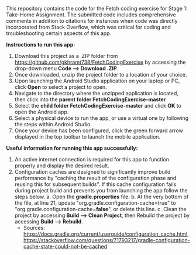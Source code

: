 This repository contains the code for the Fetch coding exercise for Stage 1: Take-Home Assignment.
The submitted code includes comprehensive comments in addition to citations for instances when code was directly incorporated from Stack Overflow, which was critical for coding and troubleshooting certain aspects of this app.

**Instructions to run this app:**
  1. Download this project as a .ZIP folder from https://github.com/gkhramt738/FetchCodingExercise by accessing the drop-down menu **Code --> Download .ZIP**.
  2. Once downloaded, unzip the project folder to a location of your choice.
  3. Upon launching the Android Studio application on your laptop or PC, click  **Open** to select a project to open.
  4. Navigate to the directory where the unzipped application is located, then click into the **parent folder FetchCodingExercise-master**
  5. Select the **child folder FetchCodingExercise-master** and click **OK** to open the Android app.
  6. Select a physical device to run the app, or use a virtual one by following the steps within Android Studio.
  7. Once your device has been configured, click the green forward arrow displayed in the top toolbar to launch the mobile application.

**Useful information for running this app successfully:**
  1. An active internet connection is required for this app to function properly and display the desired result.
  2. Configuration caches are designed to significantly improve build performance by "caching the result of the configuration phase and reusing this for subsequent builds".  If this cache configuration fails during project build and prevents you from launching the app follow the steps below.
    a. Open the **gradle.properties** file.
    b. At the very bottom of the file, at line 21, update "org.gradle.configuration-cache=true" to "org.gradle.configuration-cache=**false**", or delete this line.
    c. Clean the project by accessing **Build --> Clean Project**, then Rebuild the project by accessing **Build --> Rebuild**.
      * Sources: https://docs.gradle.org/current/userguide/configuration_cache.html, https://stackoverflow.com/questions/71793217/gradle-configuration-cache-state-could-not-be-cached
